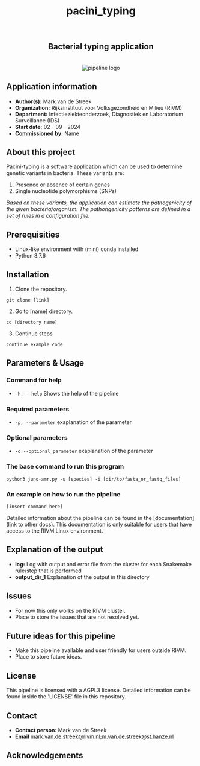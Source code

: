 <div align="center">
    <h1>pacini_typing</h1>
    <br />
    <h2>Bacterial typing application</h2>
    <br />
    <img src="https://via.placeholder.com/150" alt="pipeline logo">
</div>

## Application information

* **Author(s):**            Mark van de Streek
* **Organization:**         Rijksinstituut voor Volksgezondheid en Milieu (RIVM)
* **Department:**           Infectieziekteonderzoek, Diagnostiek en Laboratorium Surveillance (IDS)
* **Start date:**           02 - 09 - 2024
* **Commissioned by:**      Name

## About this project

Pacini-typing is a software application which can be used to determine genetic variants in bacteria. These variants are:

1. Presence or absence of certain genes
2. Single nucleotide polymorphisms (SNPs)

*Based on these variants, the application can estimate the pathogenicity of the given bacteria/organism. The pathongenicity patterns are defined in a set of rules in a configuration file.*

## Prerequisities

* Linux-like environment with (mini) conda installed
* Python 3.7.6

## Installation

1. Clone the repository.

```
git clone [link]
```

2. Go to [name] directory.

```
cd [directory name]
```

3. Continue steps

```
continue example code
```

## Parameters & Usage

### Command for help

* ```-h, --help``` Shows the help of the pipeline

### Required parameters

* ```-p, --parameter``` exaplanation of the parameter

### Optional parameters

* ```-o --optional_parameter``` exaplanation of the parameter

### The base command to run this program

```
python3 juno-amr.py -s [species] -i [dir/to/fasta_or_fastq_files]
```

### An example on how to run the pipeline

```
[insert command here]
```

Detailed information about the pipeline can be found in the [documentation](link to other docs). This documentation is only suitable for users that have access to the RIVM Linux environment.

## Explanation of the output

* **log:** Log with output and error file from the cluster for each Snakemake rule/step that is performed
* **output_dir_1** Explanation of the output in this directory

## Issues

* For now this only works on the RIVM cluster.
* Place to store the issues that are not resolved yet.

## Future ideas for this pipeline

* Make this pipeline available and user friendly for users outside RIVM.
* Place to store future ideas.

## License

This pipeline is licensed with a AGPL3 license. Detailed information can be found inside the 'LICENSE' file in this repository.

## Contact

* **Contact person:**       Mark van de Streek
* **Email**                 <mark.van.de.streek@rivm.nl>;<m.van.de.streek@st.hanze.nl>  

## Acknowledgements
